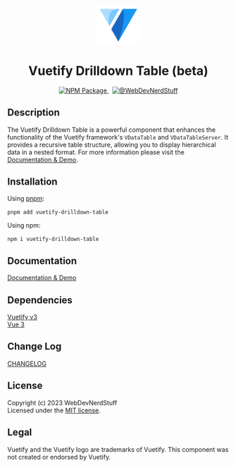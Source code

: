 <p align="center">
  <img alt="Vuetify Logo" width="100" src="https://raw.githubusercontent.com/webdevnerdstuff/vuetify-drilldown-table/main/src/assets/vuetify-logo.svg">
</p>

<p>
  <h1 align="center">Vuetify Drilldown Table (beta)</h1>
</p>

<p align="center">
  <a href="https://www.npmjs.com/package/vuetify-drilldown-table">
    <img src="https://img.shields.io/npm/v/vuetify-drilldown-table?color=1867c0&logo=npm" alt="NPM Package">
  </a>
  &nbsp;
  <a href="https://github.com/webdevnerdstuff/vuetify-drilldown-table">
    <img src="https://img.shields.io/badge/GitHub-WebDevNerdStuff-brightgreen.svg?logo=github" alt="@WebDevNerdStuff">
  </a>
</p>


## Description

The Vuetify Drilldown Table is a powerful component that enhances the functionality of the Vuetify framework's `VDataTable` and `VDataTableServer`. It provides a recursive table structure, allowing you to display hierarchical data in a nested format. For more information please visit the [Documentation & Demo](https://webdevnerdstuff.github.io/vuetify-drilldown-table/).

## Installation
 
Using [pnpm](https://pnpm.io/):
```
pnpm add vuetify-drilldown-table
```

Using npm:
```
npm i vuetify-drilldown-table
```
 
## Documentation
 
[Documentation & Demo](https://webdevnerdstuff.github.io/vuetify-drilldown-table/) 

## Dependencies
 
[Vuetify v3](https://vuetifyjs.com/)  
[Vue 3](https://vuejs.org/)


## Change Log
 
[CHANGELOG](https://github.com/webdevnerdstuff/vuetify-drilldown-table/blob/master/CHANGELOG.md)


## License

Copyright (c) 2023 WebDevNerdStuff  
Licensed under the [MIT license](https://github.com/webdevnerdstuff/vuetify-drilldown-table/blob/master/LICENSE.md).


## Legal

Vuetify and the Vuetify logo are trademarks of Vuetify. This component was not created or endorsed by Vuetify.
